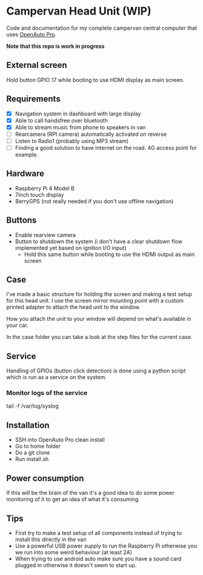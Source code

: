 # Campervan Head Unit (WIP)
Code and documentation for my complete campervan central computer that uses [OpenAuto Pro](https://bluewavestudio.io/index.php/bluewave-shop/openauto-pro-detail).

**Note that this repo is work in progress**

## External screen
Hold button GPIO 17 while booting to use HDMI display as main screen.

## Requirements
* [x] Navigation system in dashboard with large display
* [x] Able to call handsfree over bluetooth
* [x] Able to stream music from phone to speakers in van
* [ ] Rearcamera (RPI camera) automatically activated on reverse
* [ ] Listen to Radio1 (probably using MP3 stream)
* [ ] Finding a good solution to have internet on the road. 4G access point for example.

## Hardware
* Raspberry Pi 4 Model B
* 7inch touch display
* BerryGPS (not really needed if you don't use offline navigation)

## Buttons
* Enable rearview camera
* Button to shutdown the system (i don't have a clear shutdown flow implemented yet based on ignition I/O input)
    * Hold this same button while booting to use the HDMI output as main screen

## Case
I've made a basic structure for holding the screen and making a test setup for this head unit.
I use the screen mirror mounting point with a custom printed adapter to attach the head unit to the window.

How you attach the unit to your window will depend on what's available in your car.

In the case folder you can take a look at the step files for the current case.

## Service
Handling of GPIOs (button click detection) is done using a python script which is run as a service on the system.

### Monitor logs of the service
tail -f /var/log/syslog

## Installation
* SSH into OpenAuto Pro clean install
* Go to home folder
* Do a git clone
* Run install.sh

## Power consumption
If this will be the brain of the van it's a good idea to do some power monitoring of it to get an idea of what it's consuming.
  
## Tips
* First try to make a test setup of all components instead of trying to install this directly in the van
* Use a powerful USB power supply to run the Raspberry Pi otherwise you we run into some weird behaviour (at least 2A)
* When trying to use android auto make sure you have a sound card plugged in otherwise it doesn't seem to start up.
